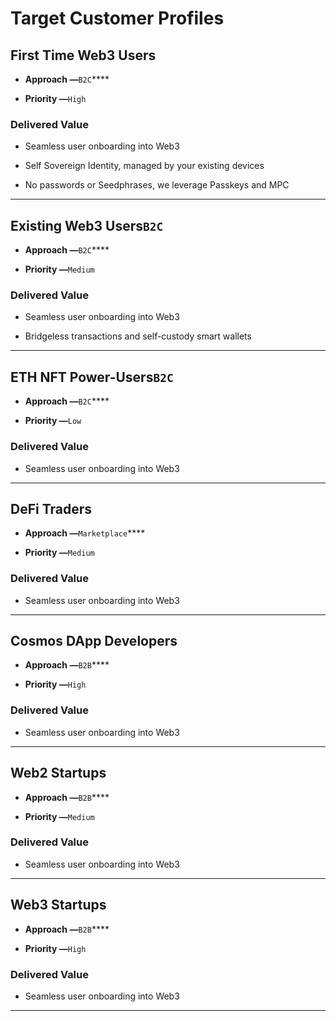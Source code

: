 # Target Customer Profiles

## First Time Web3 Users

* **Approach —**`B2C`\*\*\*\*

* **Priority —**`High`

### Delivered Value

* Seamless user onboarding into Web3

* Self Sovereign Identity, managed by your existing devices

* No passwords or Seedphrases, we leverage Passkeys and MPC

***

## Existing Web3 Users`B2C`

* **Approach —**`B2C`\*\*\*\*

* **Priority —**`Medium`

### Delivered Value

* Seamless user onboarding into Web3

* Bridgeless transactions and self-custody smart wallets

***

## ETH NFT Power-Users`B2C`

* **Approach —**`B2C`\*\*\*\*

* **Priority —**`Low`

### Delivered Value

* Seamless user onboarding into Web3

***

## DeFi Traders

* **Approach —**`Marketplace`\*\*\*\*

* **Priority —**`Medium`

### Delivered Value

* Seamless user onboarding into Web3

***

## Cosmos DApp Developers

* **Approach —**`B2B`\*\*\*\*

* **Priority —**`High`

### Delivered Value

* Seamless user onboarding into Web3

***

## Web2 Startups

* **Approach —**`B2B`\*\*\*\*

* **Priority —**`Medium`

### Delivered Value

* Seamless user onboarding into Web3

***

## Web3 Startups

* **Approach —**`B2B`\*\*\*\*

* **Priority —**`High`

### Delivered Value

* Seamless user onboarding into Web3

***

